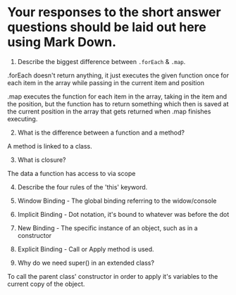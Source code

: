 # Your responses to the short answer questions should be laid out here using Mark Down.
1. Describe the biggest difference between `.forEach` & `.map`.

  .forEach doesn't return anything, it just executes the given function once for each item in the array while passing in the current item and position

  .map executes the function for each item in the array, taking in the item and the position, but the function has to return something which then is saved at the current position in the array that gets returned when .map finishes executing.

2. What is the difference between a function and a method?

  A method is linked to a class.


3. What is closure?

  The data a function has access to via scope


4. Describe the four rules of the 'this' keyword.

  1. Window Binding - The global binding referring to the widow/console
  2. Implicit Binding - Dot notation, it's bound to whatever was before the dot
  3. New Binding - The specific instance of an object, such as in a constructor
  4. Explicit Binding - Call or Apply method is used.


5. Why do we need super() in an extended class?

  To call the parent class' constructor in order to apply it's variables to the current copy of the object.
